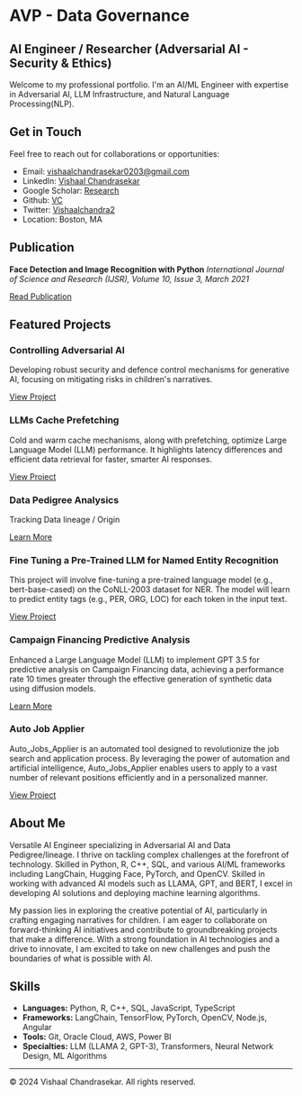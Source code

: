 # AVP - Data Governance

## AI Engineer / Researcher (Adversarial AI - Security & Ethics)

Welcome to my professional portfolio. I'm an AI/ML Engineer with expertise in Adversarial AI, LLM Infrastructure, and Natural Language Processing(NLP).


## Get in Touch

Feel free to reach out for collaborations or opportunities:

- Email: [vishaalchandrasekar0203@gmail.com](mailto:vishaalchandrasekar0203@gmail.com)
- LinkedIn: [Vishaal Chandrasekar](https://www.linkedin.com/in/vishaalchandrasekar/)
- Google Scholar: [Research](https://scholar.google.com/citations?hl=en&user=hdzjmNEAAAAJ)
- Github: [VC](https://github.com/VishaalChandrasekar0203)
- Twitter: [Vishaalchandra2](https://x.com/vishaalchandra2)
- Location: Boston, MA


## Publication

**Face Detection and Image Recognition with Python**
*International Journal of Science and Research (IJSR), Volume 10, Issue 3, March 2021*

[Read Publication](https://www.ijsr.net/archive/v10i3/SR21128195050.pdf)


## Featured Projects

### Controlling Adversarial AI 
Developing robust security and defence control mechanisms for generative AI, focusing on mitigating risks in children's narratives.

[View Project](https://github.com/VishaalChandrasekar0203/Controlling-Adversary-AI)

### LLMs Cache Prefetching
Cold and warm cache mechanisms, along with prefetching, optimize Large Language Model (LLM) performance. It highlights latency differences and efficient data retrieval for faster, smarter AI responses.

[View Project](https://github.com/VishaalChandrasekar0203/LLMs-Cache-Prefetching-)

### Data Pedigree Analysics 
Tracking Data lineage / Origin

[Learn More](https://github.com/VishaalChandrasekar0203/Data_Pedigree_Analysis)

### Fine Tuning a Pre-Trained LLM for Named Entity Recognition
This project will involve fine-tuning a pre-trained language model (e.g., bert-base-cased) on the CoNLL-2003 dataset for NER. The model will learn to predict entity tags (e.g., PER, ORG, LOC) for each token in the input text.

[View Project](https://github.com/VishaalChandrasekar0203/Fine-Tuning-a-Pre-Trained-LLM-for-Named-Entity-Recognition)

### Campaign Financing Predictive Analysis
Enhanced a Large Language Model (LLM) to implement GPT 3.5 for predictive analysis on Campaign Financing data, achieving a performance rate 10 times greater through the effective generation of synthetic data using diffusion models.

[Learn More](https://github.com/VishaalChandrasekar0203/ChampainFinance_Insights_LLMs)

### Auto Job Applier 
Auto_Jobs_Applier is an automated tool designed to revolutionize the job search and application process. By leveraging the power of automation and artificial intelligence, Auto_Jobs_Applier enables users to apply to a vast number of relevant positions efficiently and in a personalized manner.

[View Project](https://github.com/VishaalChandrasekar0203/Auto-Job-Applier)


## About Me

Versatile AI Engineer specializing in Adversarial AI and Data Pedigree/lineage. I thrive on tackling complex challenges at the forefront of technology. Skilled in Python, R, C++, SQL, and various AI/ML frameworks including LangChain, Hugging Face, PyTorch, and OpenCV. Skilled in working with advanced AI models such as LLAMA, GPT, and BERT, I excel in developing AI solutions and deploying machine learning algorithms.

My passion lies in exploring the creative potential of AI, particularly in crafting engaging narratives for children. I am eager to collaborate on forward-thinking AI initiatives and contribute to groundbreaking projects that make a difference. With a strong foundation in AI technologies and a drive to innovate, I am excited to take on new challenges and push the boundaries of what is possible with AI.


## Skills

- **Languages:** Python, R, C++, SQL, JavaScript, TypeScript
- **Frameworks:** LangChain, TensorFlow, PyTorch, OpenCV, Node.js, Angular
- **Tools:** Git, Oracle Cloud, AWS, Power BI
- **Specialties:** LLM (LLAMA 2, GPT-3), Transformers, Neural Network Design, ML Algorithms


---

© 2024 Vishaal Chandrasekar. All rights reserved.
